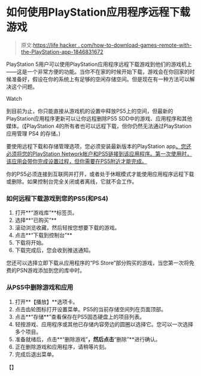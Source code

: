 # 如何使用PlayStation应用程序远程下载游戏

> 原文:[https://life hacker . com/how-to-download-games-remote-with-the-PlayStation-app-1846831672](https://lifehacker.com/how-to-download-games-remotely-with-the-playstation-app-1846831672)

PlayStation 5用户可以使用PlayStation应用程序远程下载游戏到他们的游戏机上——这是一个非常方便的功能。当你不在家的时候开始下载，游戏会在你回家的时候准备好，假设在你的系统上有足够的空闲存储空间。但是现在有一种方法可以解决这个问题。

Watch

到目前为止，你只能直接从游戏机的设置中释放PS5上的空间，但最新的PlayStation应用程序更新可以让你远程删除PS5 SDD中的游戏、应用程序和其他媒体。(【PlayStation 4的所有者也可以远程下载，但你仍然无法通过PlayStation应用管理 PS4 的存储。)

要使用远程下载和存储管理选项，您必须安装最新版本的PlayStation app[。您还必须将您的PlayStation Network帐户和PS5链接到该应用程序。第一次使用时，该应用会带你完成设置过程，但你需要在PS5附近才能完成。](https://www.playstation.com/en-us/playstation-app/)

你的PS5必须连接到互联网并打开，或者处于休眠模式才能使用应用程序远程下载或删除。如果控制台完全关闭或者离线，它就不会工作。

### **如何远程下载游戏到您的PS5(和PS4)**

1.  打开**“游戏库”**标签页。
2.  选择**“已购买”**
3.  滚动浏览收藏，然后轻按您想要下载的游戏。
4.  点击**“下载到控制台”**
5.  下载将开始。
6.  下载完成后，您会收到推送通知。

您还可以选择立即下载从应用程序的“PS Store”部分购买的游戏，当您第一次将免费的PSN游戏添加到您的库中时。

### **从PS5中删除游戏和应用**

1.  打开**【播放】**选项卡。
2.  点击齿轮图标打开设置菜单。PS5的当前存储空间列在页面顶部。
3.  点击**“存储**”查看保存在PS5固态硬盘上的项目列表。
4.  轻按游戏、应用程序或其他已存储内容旁边的圆圈以选择它。您可以一次选择多个项目。
5.  准备就绪后，点击**“删除游戏”**，然后点击**“删除”**进行确认。
6.  正在删除游戏和应用程序，请稍等片刻。
7.  完成后退出菜单。

【】